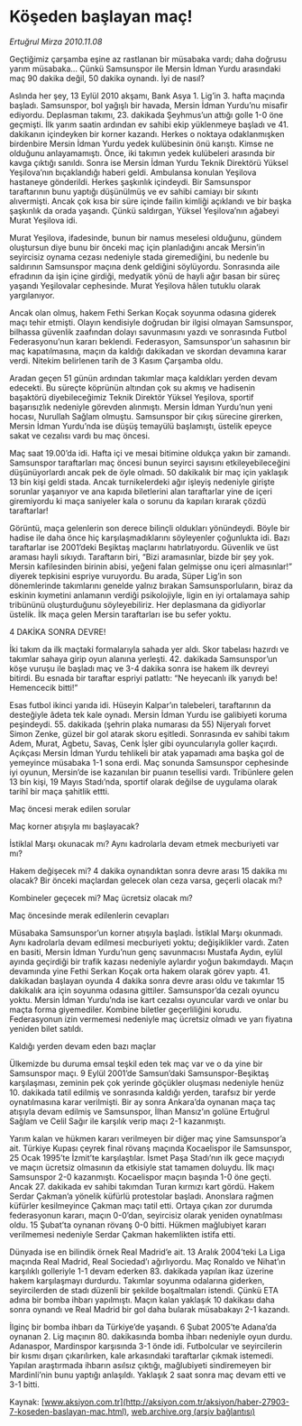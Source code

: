 # Köşeden başlayan maç!

*Ertuğrul Mirza 2010.11.08*

<font class="agenda2NewsSpot">
 <p class="MsoNormal">
  Geçtiğimiz çarşamba eşine az rastlanan bir müsabaka vardı; daha doğrusu yarım müsabaka… Çünkü Samsunspor ile Mersin İdman Yurdu arasındaki maç 90 dakika değil, 50 dakika oynandı. İyi de nasıl?
  <p class="MsoNormal">
  </p>
 </p>
</font>
<font class="newsDetail">
 <p>
 </p>
 <p class="MsoNormal">
  Aslında her şey, 13 Eylül 2010 akşamı, Bank Asya 1. Lig’in 3. hafta maçında başladı. Samsunspor, bol yağışlı bir havada, Mersin İdman Yurdu’nu misafir ediyordu. Deplasman takımı, 23. dakikada Şeyhmus’un attığı golle 1-0 öne geçmişti. İlk yarım saatin ardından ev sahibi ekip yüklenmeye başladı ve 41. dakikanın içindeyken bir korner kazandı. Herkes o noktaya odaklanmışken birdenbire Mersin İdman Yurdu yedek kulübesinin önü karıştı. Kimse ne olduğunu anlayamamıştı. Önce, iki takımın yedek kulübeleri arasında bir kavga çıktığı sanıldı. Sonra ise Mersin İdman Yurdu Teknik Direktörü Yüksel Yeşilova’nın bıçaklandığı haberi geldi. Ambulansa konulan Yeşilova hastaneye gönderildi. Herkes şaşkınlık içindeydi. Bir Samsunspor taraftarının bunu yaptığı düşünülmüş ve ev sahibi camiayı bir sıkıntı alıvermişti. Ancak çok kısa bir süre içinde failin kimliği açıklandı ve bir başka şaşkınlık da orada yaşandı. Çünkü saldırgan, Yüksel Yeşilova’nın ağabeyi Murat Yeşilova idi.
 </p>
 <p class="MsoNormal">
  Murat Yeşilova, ifadesinde, bunun bir namus meselesi olduğunu, gündem oluştursun diye bunu bir önceki maç için planladığını ancak Mersin’in seyircisiz oynama cezası nedeniyle stada giremediğini, bu nedenle bu saldırının Samsunspor maçına denk geldiğini söylüyordu. Sonrasında aile efradının da işin içine girdiği, medyatik yönü de hayli ağır basan bir süreç yaşandı Yeşilovalar cephesinde. Murat Yeşilova hâlen tutuklu olarak yargılanıyor.
 </p>
 <p class="MsoNormal">
  Ancak olan olmuş, hakem Fethi Serkan Koçak soyunma odasına giderek maçı tehir etmişti. Olayın kendisiyle doğrudan bir ilgisi olmayan Samsunspor, bilhassa güvenlik zaafından dolayı savunmasını yazdı ve sonrasında Futbol Federasyonu’nun kararı beklendi. Federasyon, Samsunspor’un sahasının bir maç kapatılmasına, maçın da kaldığı dakikadan ve skordan devamına karar verdi. Nitekim belirlenen tarih de 3 Kasım Çarşamba oldu.
 </p>
 <p class="MsoNormal">
  Aradan geçen 51 günün ardından takımlar maça kaldıkları yerden devam edecekti. Bu süreçte köprünün altından çok su akmış ve hadisenin başaktörü diyebileceğimiz Teknik Direktör Yüksel Yeşilova, sportif başarısızlık nedeniyle görevden alınmıştı. Mersin İdman Yurdu’nun yeni hocası, Nurullah Sağlam olmuştu. Samsunspor bir çıkış sürecine girerken, Mersin İdman Yurdu’nda ise düşüş temayülü başlamıştı, üstelik epeyce sakat ve cezalısı vardı bu maç öncesi.
  <span>
  </span>
 </p>
 <p class="MsoNormal">
  Maç saat 19.00’da idi. Hafta içi ve mesai bitimine oldukça yakın bir zamandı. Samsunspor taraftarları maç öncesi bunun seyirci sayısını etkileyebileceğini düşünüyorlardı ancak pek de öyle olmadı. 50 dakikalık bir maç için yaklaşık 13 bin kişi geldi stada. Ancak turnikelerdeki ağır işleyiş nedeniyle girişte sorunlar yaşanıyor ve ana kapıda biletlerini alan taraftarlar yine de içeri giremiyordu ki maça saniyeler kala o sorunu da kapıları kırarak çözdü taraftarlar!
 </p>
 <p class="MsoNormal">
  Görüntü, maça gelenlerin son derece bilinçli oldukları yönündeydi. Böyle bir hadise ile daha önce hiç karşılaşmadıklarını söyleyenler çoğunlukta idi. Bazı taraftarlar ise 2001’deki Beşiktaş maçlarını hatırlatıyordu. Güvenlik ve üst araması hayli sıkıydı. Taraftarın biri, “Bizi aramasınlar, bizde bir şey yok. Mersin kafilesinden birinin abisi, yeğeni falan gelmişse onu içeri almasınlar!” diyerek tepkisini espriye vuruyordu. Bu arada, Süper Lig’in son dönemlerinde takımlarını genelde yalnız bırakan Samsunsporluların, biraz da eskinin kıymetini anlamanın verdiği psikolojiyle, ligin en iyi ortalamaya sahip tribününü oluşturduğunu söyleyebiliriz. Her deplasmana da gidiyorlar üstelik. İlk maça gelen Mersin taraftarları ise bu sefer yoktu.
 </p>
 <p class="MsoNormal">
  4 DAKİKA SONRA DEVRE!
 </p>
 <p class="MsoNormal">
  İki takım da ilk maçtaki formalarıyla sahada yer aldı. Skor tabelası hazırdı ve takımlar sahaya girip oyun alanına yerleşti. 42. dakikada Samsunspor’un köşe vuruşu ile başladı maç ve 3-4 dakika sonra ise hakem ilk devreyi bitirdi. Bu esnada bir taraftar espriyi patlattı: “Ne heyecanlı ilk yarıydı be! Hemencecik bitti!”
 </p>
 <p class="MsoNormal">
  Esas futbol ikinci yarıda idi. Hüseyin Kalpar’ın talebeleri, taraftarının da desteğiyle âdeta tek kale oynadı. Mersin İdman Yurdu ise galibiyeti koruma peşindeydi. 55. dakikada (şehrin plaka numarası da 55) Nijeryalı forvet Simon Zenke, güzel bir gol atarak skoru eşitledi. Sonrasında ev sahibi takım Adem, Murat, Agbetu, Savaş, Cenk İşler gibi oyuncularıyla goller kaçırdı. Açıkçası Mersin İdman Yurdu tehlikeli bir atak yapamadı ama başka gol de yemeyince müsabaka 1-1 sona erdi. Maç sonunda Samsunspor cephesinde iyi oyunun, Mersin’de ise kazanılan bir puanın tesellisi vardı. Tribünlere gelen 13 bin kişi, 19 Mayıs Stadı’nda, sportif olarak değilse de uygulama olarak tarihî bir maça şahitlik ettti.
 </p>
 <p class="MsoNormal">
 </p>
 <p class="MsoNormal">
  Maç öncesi merak edilen sorular
 </p>
 <p class="MsoNormal">
 </p>
 <p class="MsoNormal">
  Maç korner atışıyla mı başlayacak?
  <span>
  </span>
 </p>
 <p class="MsoNormal">
  <span>
  </span>
  İstiklal Marşı okunacak mı?
  <span>
  </span>
  Aynı kadrolarla devam etmek mecburiyeti var mı?
  <span>
  </span>
 </p>
 <p class="MsoNormal">
  Hakem değişecek mi?
  <span>
  </span>
  4 dakika oynandıktan sonra devre arası 15 dakika mı olacak?
  <span>
  </span>
  Bir önceki maçlardan gelecek olan ceza varsa, geçerli olacak mı?
  <span>
  </span>
 </p>
 <p class="MsoNormal">
  <span>
  </span>
  Kombineler geçecek mi? Maç ücretsiz olacak mı?
 </p>
 <p class="MsoNormal">
 </p>
 <p class="MsoNormal">
  Maç öncesinde merak edilenlerin cevapları
 </p>
 <p class="MsoNormal">
 </p>
 <p class="MsoNormal">
  <span>
  </span>
  Müsabaka Samsunspor’un korner atışıyla başladı.
  <span>
  </span>
  İstiklal Marşı okunmadı.
  <span>
  </span>
  Aynı kadrolarla devam edilmesi mecburiyeti yoktu; değişiklikler vardı. Zaten en basiti, Mersin İdman Yurdu’nun genç savunmacısı Mustafa Aydın, eylül ayında geçirdiği bir trafik kazası nedeniyle aylardır yoğun bakımdaydı.
  <span>
  </span>
  Maçın devamında yine Fethi Serkan Koçak orta hakem olarak görev yaptı.
  <span>
  </span>
  41. dakikadan başlayan oyunda 4 dakika sonra devre arası oldu ve takımlar 15 dakikalık ara için soyunma odasına gittiler.
  <span>
  </span>
  Samsunspor’da cezalı oyuncu yoktu. Mersin İdman Yurdu’nda ise kart cezalısı oyuncular vardı ve onlar bu maçta forma giyemediler.
  <span>
  </span>
  Kombine biletler geçerliliğini korudu. Federasyonun izin vermemesi nedeniyle maç ücretsiz olmadı ve yarı fiyatına yeniden bilet satıldı.
 </p>
 <p class="MsoNormal">
 </p>
 <p class="MsoNormal">
  Kaldığı yerden devam eden bazı maçlar
  <span>
  </span>
 </p>
 <p class="MsoNormal">
 </p>
 <p class="MsoNormal">
  Ülkemizde bu duruma emsal teşkil eden tek maç var ve o da yine bir Samsunspor maçı. 9 Eylül 2001’de Samsun’daki Samsunspor-Beşiktaş karşılaşması, zeminin pek çok yerinde göçükler oluşması nedeniyle henüz 10. dakikada tatil edilmiş ve sonrasında kaldığı yerden, tarafsız bir yerde oynatılmasına karar verilmişti. Bir ay sonra Ankara’da oynanan maça taç atışıyla devam edilmiş ve Samsunspor, İlhan Mansız’ın golüne Ertuğrul Sağlam ve Celil Sağır ile karşılık verip maçı 2-1 kazanmıştı.
 </p>
 <p class="MsoNormal">
  Yarım kalan ve hükmen kararı verilmeyen bir diğer maç yine Samsunspor’a ait. Türkiye Kupası çeyrek final rövanş maçında Kocaelispor ile Samsunspor, 25 Ocak 1995’te İzmit’te karşılaştılar. İsmet Paşa Stadı’nın ilk gece maçıydı ve maçın ücretsiz olmasının da etkisiyle stat tamamen doluydu. İlk maçı Samsunspor 2-0 kazanmıştı. Kocaelispor maçın başında 1-0 öne geçti. Ancak 27. dakikada ev sahibi takımdan Turan kırmızı kart gördü. Hakem Serdar Çakman’a yönelik küfürlü protestolar başladı. Anonslara rağmen küfürler kesilmeyince Çakman maçı tatil etti. Ortaya çıkan zor durumda federasyonun kararı, maçın 0-0’dan, seyircisiz olarak yeniden oynatılması oldu. 15 Şubat’ta oynanan rövanş 0-0 bitti. Hükmen mağlubiyet kararı verilmemesi nedeniyle Serdar Çakman hakemlikten istifa etti.
 </p>
 <p class="MsoNormal">
  Dünyada ise en bilindik örnek Real Madrid’e ait. 13 Aralık 2004’teki La Liga maçında Real Madrid, Real Sociedad’ı ağırlıyordu. Maç Ronaldo ve Nihat’ın karşılıklı golleriyle 1-1 devam ederken 83. dakikada yapılan ikaz üzerine hakem karşılaşmayı durdurdu. Takımlar soyunma odalarına giderken, seyircilerden de stadı düzenli bir şekilde boşaltmaları istendi. Çünkü ETA adına bir bomba ihbarı yapılmıştı. Maçın kalan yaklaşık 10 dakikası daha sonra oynandı ve Real Madrid bir gol daha bularak müsabakayı 2-1 kazandı.
 </p>
 <p class="MsoNormal">
  İlginç bir bomba ihbarı da Türkiye’de yaşandı. 6 Şubat 2005’te Adana’da oynanan 2. Lig maçının 80. dakikasında bomba ihbarı nedeniyle oyun durdu. Adanaspor, Mardinspor karşısında 3-1 önde idi. Futbolcular ve seyircilerin bir kısmı dışarı çıkarılırken, kale arkasındaki taraftarlar çıkmak istemedi. Yapılan araştırmada ihbarın asılsız çıktığı, mağlubiyeti sindiremeyen bir Mardinli’nin bunu yaptığı anlaşıldı. Yaklaşık 2 saat sonra maç devam etti ve 3-1 bitti.
 </p>
 <p>
 </p>
</font>

Kaynak: [www.aksiyon.com.tr](http://aksiyon.com.tr/aksiyon/haber-27903-7-koseden-baslayan-mac.html), [web.archive.org (arşiv bağlantısı)](http://web.archive.org/web/20101116220339/http://aksiyon.com.tr/aksiyon/haber-27903-7-koseden-baslayan-mac.html)
